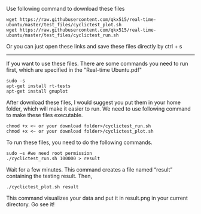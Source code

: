 Use following command to download these files
```
wget https://raw.githubusercontent.com/qkx515/real-time-ubuntu/master/test_files/cyclictest_plot.sh
wget https://raw.githubusercontent.com/qkx515/real-time-ubuntu/master/test_files/cyclictest_run.sh
```
Or
you can just open these links and save these files directly by ctrl + s

-------------------------------------------------------------------------------------------------------------------------------

If you want to use these files. There are some commands you need to run first, which are specified in the "Real-time Ubuntu.pdf"

```
sudo -s
apt-get install rt-tests
apt-get install gnuplot
```

After download these files, I would suggest you put them in your home folder, which will make it easier to run. We need to use following command to make these files executable.

```
chmod +x <~ or your download folder>/cyclictest_run.sh
chmod +x <~ or your download folder>/cyclictest_plot.sh
```

To run these files, you need to do the following commands.

```
sudo –s #we need root permission
./cyclictest_run.sh 100000 > result
```

Wait for a few minutes. This command creates a file named “result” containing the testing result. Then,

```
./cyclictest_plot.sh result
```

This command visualizes your data and put it in result.png in your current directory. Go see it!
